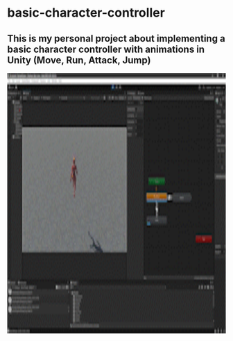 # basic-character-controller
## This is my personal project about implementing a basic character controller with animations in Unity (Move, Run, Attack, Jump)
<img src="basic_controller.gif" width="800" height="600"/>
